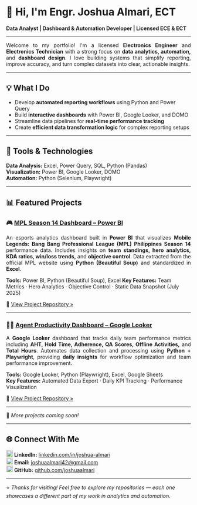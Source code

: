 # 👋 Hi, I'm Engr. Joshua Almari, ECT  
**Data Analyst | Dashboard & Automation Developer | Licensed ECE & ECT**

---

<p align="justify">
Welcome to my portfolio! I'm a licensed <b>Electronics Engineer</b> and <b>Electronics Technician</b> with a strong focus on <b>data analytics, automation,</b> and <b>dashboard design</b>. I love building systems that simplify reporting, improve accuracy, and turn complex datasets into clear, actionable insights.
</p>

---

## 💡 What I Do
- Develop **automated reporting workflows** using Python and Power Query  
- Build **interactive dashboards** with Power BI, Google Looker, and DOMO  
- Streamline data pipelines for **real-time performance tracking**  
- Create **efficient data transformation logic** for complex reporting setups  

---

## 🧰 Tools & Technologies
**Data Analysis:** Excel, Power Query, SQL, Python (Pandas)  
**Visualization:** Power BI, Google Looker, DOMO  
**Automation:** Python (Selenium, Playwright)  

---

## 📊 Featured Projects

### 🎮 [MPL Season 14 Dashboard – Power BI](https://github.com/joshuaalmari/mpl-season14-powerbi-dashboard)
<p align="justify">
An esports analytics dashboard built in <b>Power BI</b> that visualizes <b>Mobile Legends: Bang Bang Professional League (MPL) Philippines Season 14</b> performance data. Includes insights on <b>team standings, hero analytics, KDA ratios, win/loss trends,</b> and <b>objective control</b>. Data extracted from the official MPL website using <b>Python (Beautiful Soup)</b> and standardized in <b>Excel</b>.
</p>

**Tools:** Power BI, Python (Beautiful Soup), Excel
**Key Features:** Team Metrics · Hero Analytics · Objective Control · Static Data Snapshot (July 2025)  

🔗 [View Project Repository »](https://github.com/joshuaalmari/mpl-season14-powerbi-dashboard)

---

### 🧑‍💻 [Agent Productivity Dashboard – Google Looker](https://github.com/joshuaalmari/agent-productivity-looker-dashboard)
<p align="justify">
A <b>Google Looker</b> dashboard that tracks daily team performance metrics including <b>AHT, Hold Time, Adherence, QA Scores, Offline Activities,</b> and <b>Total Hours</b>. Automates data collection and processing using <b>Python + Playwright</b>, providing <b>daily insights</b> for workflow optimization and team performance improvement.
</p>

**Tools:** Google Looker, Python (Playwright), Excel, Google Sheets  
**Key Features:** Automated Data Export · Daily KPI Tracking · Performance Visualization  

🔗 [View Project Repository »](https://github.com/joshuaalmari/agent-productivity-looker-dashboard)

---

🧩 *More projects coming soon!*  

---

## 🌐 Connect With Me

<p align="left">
  <img src="https://cdn.jsdelivr.net/gh/devicons/devicon/icons/linkedin/linkedin-original.svg" width="18" height="18"/> 
  <b>LinkedIn:</b> <a href="https://www.linkedin.com/in/joshua-almari-675731313/" target="_blank">linkedin.com/in/joshua-almari</a>  
  <br>
  <img src="https://cdn-icons-png.flaticon.com/512/732/732200.png" width="18" height="18"/> 
  <b>Email:</b> <a href="mailto:joshuaalmari42@gmail.com">joshuaalmari42@gmail.com</a>  
  <br>
  <img src="https://cdn.jsdelivr.net/gh/devicons/devicon/icons/github/github-original.svg" width="18" height="18"/> 
  <b>GitHub:</b> <a href="https://github.com/joshuaalmari" target="_blank">github.com/joshuaalmari</a>
</p>

---

⭐ *Thanks for visiting! Feel free to explore my repositories — each one showcases a different part of my work in analytics and automation.*
